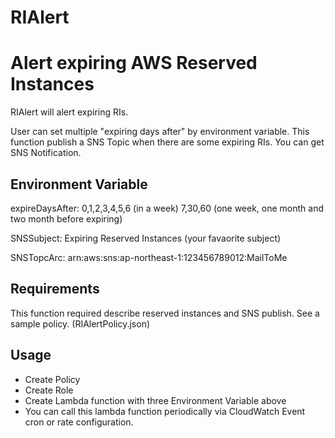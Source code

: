 # RIAlert
# Alert expiring AWS Reserved Instances

RIAlert will alert expiring RIs.

User can set multiple "expiring days after" by environment variable.
This function publish a SNS Topic when there are some expiring RIs.
You can get SNS Notification.

## Environment Variable

expireDaysAfter:
  0,1,2,3,4,5,6 (in a week)
  7,30,60 (one week, one month and two month before expiring)

SNSSubject: Expiring Reserved Instances (your favaorite subject)

SNSTopcArc: arn:aws:sns:ap-northeast-1:123456789012:MailToMe

## Requirements

This function required describe reserved instances and SNS publish.
See a sample policy. (RIAlertPolicy.json)

## Usage

- Create Policy
- Create Role
- Create Lambda function with three Environment Variable above
- You can call this lambda function periodically via CloudWatch Event
cron or rate configuration.
